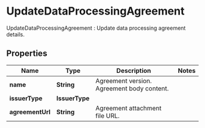 

# UpdateDataProcessingAgreement

UpdateDataProcessingAgreement : Update data processing agreement details.

## Properties

| Name | Type | Description | Notes |
|------------ | ------------- | ------------- | -------------|
|**name** | **String** | Agreement version. Agreement body content. |  |
|**issuerType** | **IssuerType** |  |  |
|**agreementUrl** | **String** | Agreement attachment file URL. |  |



